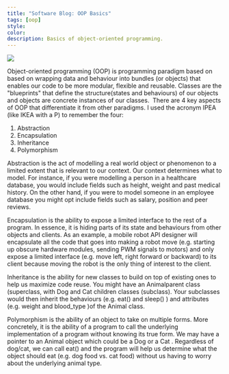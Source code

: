 ```yaml
---
title: "Software Blog: OOP Basics"
tags: [oop]
style:
color:
description: Basics of object-oriented programming.
---
```


![](https://unsplash.com/photos/ieic5Tq8YMk)

Object-oriented programming (OOP) is programming paradigm based on based on wrapping data and behaviour into bundles (or objects) that enables our code to be more modular, flexible and reusable. Classes are the "blueprints" that define the structure(states and behaviours) of our objects and objects are concrete instances of our classes. 
There are 4 key aspects of OOP that differentiate it from other paradigms. I used the acronym IPEA (like IKEA with a P) to remember the four:

1. Abstraction
2. Encapsulation
3. Inheritance
4. Polymorphism

Abstraction is the act of modelling a real world object or phenomenon to a limited extent that is relevant to our context. Our context determines what to model. For instance, if you were modelling a person in a healthcare database, you would include fields such as height, weight and past medical history. On the other hand, if you were to model someone in an employee database you might opt include fields such as salary, position and peer reviews.

Encapsulation is the ability to expose a limited interface to the rest of a program. In essence, it is hiding parts of its state and behaviours from other objects and clients. As an example, a mobile robot API designer will encapsulate all the code that goes into making a robot move (e.g. starting up obscure hardware modules, sending PWM signals to motors) and only expose a limited interface (e.g. move left, right forward or backward) to its client because moving the robot is the only thing of interest to the client.

Inheritance is the ability for new classes to build on top of existing ones to help us maximize code reuse. You might have an Animalparent class (superclass, with Dog and Cat children classes (subclass). Your subclasses would then inherit the behaviours (e.g. eat() and sleep() ) and attributes (e.g. weight and blood_type )of the Animal class.

Polymorphism is the ability of an object to take on multiple forms. More concretely, it is the ability of a program to call the underlying implementation of a program without knowing its true form. We may have a pointer to an Animal object which could be a Dog or a Cat . Regardless of dog/cat, we can call eat() and the program will help us determine what the object should eat (e.g. dog food vs. cat food) without us having to worry about the underlying animal type.
